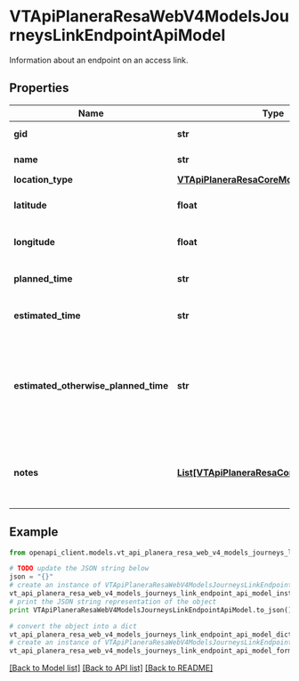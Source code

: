 # VTApiPlaneraResaWebV4ModelsJourneysLinkEndpointApiModel

Information about an endpoint on an access link.

## Properties
Name | Type | Description | Notes
------------ | ------------- | ------------- | -------------
**gid** | **str** | The 16-digit Västtrafik gid. | [optional] 
**name** | **str** | The location name. | 
**location_type** | [**VTApiPlaneraResaCoreModelsLocationType**](VTApiPlaneraResaCoreModelsLocationType.md) |  | 
**latitude** | **float** | The WGS84 latitude of the location. | [optional] 
**longitude** | **float** | The WGS84 longitude of the location. | [optional] 
**planned_time** | **str** | The planned time in RFC 3339 format. | 
**estimated_time** | **str** | The estimated time in RFC 3339 format. | [optional] 
**estimated_otherwise_planned_time** | **str** | The best known time of the link in RFC 3339 format. Is EstimatedTime if exists, otherwise PlannedTime. | [optional] [readonly] 
**notes** | [**List[VTApiPlaneraResaCoreModelsNote]**](VTApiPlaneraResaCoreModelsNote.md) | An ordered list (most important first) of notes related to the end point. | [optional] 

## Example

```python
from openapi_client.models.vt_api_planera_resa_web_v4_models_journeys_link_endpoint_api_model import VTApiPlaneraResaWebV4ModelsJourneysLinkEndpointApiModel

# TODO update the JSON string below
json = "{}"
# create an instance of VTApiPlaneraResaWebV4ModelsJourneysLinkEndpointApiModel from a JSON string
vt_api_planera_resa_web_v4_models_journeys_link_endpoint_api_model_instance = VTApiPlaneraResaWebV4ModelsJourneysLinkEndpointApiModel.from_json(json)
# print the JSON string representation of the object
print VTApiPlaneraResaWebV4ModelsJourneysLinkEndpointApiModel.to_json()

# convert the object into a dict
vt_api_planera_resa_web_v4_models_journeys_link_endpoint_api_model_dict = vt_api_planera_resa_web_v4_models_journeys_link_endpoint_api_model_instance.to_dict()
# create an instance of VTApiPlaneraResaWebV4ModelsJourneysLinkEndpointApiModel from a dict
vt_api_planera_resa_web_v4_models_journeys_link_endpoint_api_model_form_dict = vt_api_planera_resa_web_v4_models_journeys_link_endpoint_api_model.from_dict(vt_api_planera_resa_web_v4_models_journeys_link_endpoint_api_model_dict)
```
[[Back to Model list]](../README.md#documentation-for-models) [[Back to API list]](../README.md#documentation-for-api-endpoints) [[Back to README]](../README.md)


